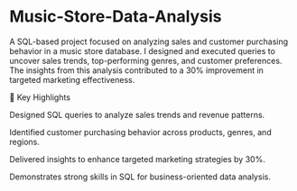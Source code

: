 # Music-Store-Data-Analysis
A SQL-based project focused on analyzing sales and customer purchasing behavior in a music store database. I designed and executed queries to uncover sales trends, top-performing genres, and customer preferences. The insights from this analysis contributed to a 30% improvement in targeted marketing effectiveness.

🔑 Key Highlights

Designed SQL queries to analyze sales trends and revenue patterns.

Identified customer purchasing behavior across products, genres, and regions.

Delivered insights to enhance targeted marketing strategies by 30%.

Demonstrates strong skills in SQL for business-oriented data analysis.
